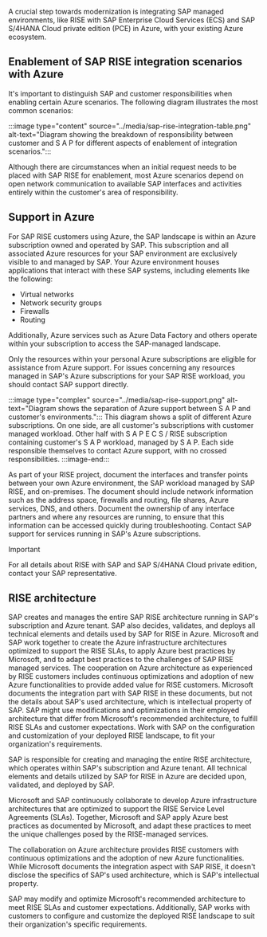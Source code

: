 A crucial step towards modernization is integrating SAP managed environments, like RISE with SAP Enterprise Cloud Services (ECS) and SAP S/4HANA Cloud private edition (PCE) in Azure, with your existing Azure ecosystem.

## Enablement of SAP RISE integration scenarios with Azure

It's important to distinguish SAP and customer responsibilities when enabling certain Azure scenarios. The following diagram illustrates the most common scenarios:

:::image type="content" source="../media/sap-rise-integration-table.png" alt-text="Diagram showing the breakdown of responsibility between customer and S A P for different aspects of enablement of integration scenarios.":::

Although there are circumstances when an initial request needs to be placed with SAP RISE for enablement, most Azure scenarios depend on open network communication to available SAP interfaces and activities entirely within the customer's area of responsibility.

## Support in Azure

For SAP RISE customers using Azure, the SAP landscape is within an Azure subscription owned and operated by SAP. This subscription and all associated Azure resources for your SAP environment are exclusively visible to and managed by SAP. Your Azure environment houses applications that interact with these SAP systems, including elements like the following:

- Virtual networks
- Network security groups
- Firewalls
- Routing

Additionally, Azure services such as Azure Data Factory and others operate within your subscription to access the SAP-managed landscape.

Only the resources within your personal Azure subscriptions are eligible for assistance from Azure support. For issues concerning any resources managed in SAP's Azure subscriptions for your SAP RISE workload, you should contact SAP support directly.

:::image type="complex" source="../media/sap-rise-support.png" alt-text="Diagram shows the separation of Azure support between S A P and customer's environments.":::
   This diagram shows a split of different Azure subscriptions. On one side, are all customer's subscriptions with customer managed workload. Other half with S A P E C S / RISE subscription containing customer's S A P workload, managed by S A P. Each side responsible themselves to contact Azure support, with no crossed responsibilities.
:::image-end:::

As part of your RISE project, document the interfaces and transfer points between your own Azure environment, the SAP workload managed by SAP RISE, and on-premises. The document should include network information such as the address space, firewalls and routing, file shares, Azure services, DNS, and others. Document the ownership of any interface partners and where any resources are running, to ensure that this information can be accessed quickly during troubleshooting. Contact SAP support for services running in SAP's Azure subscriptions.

> [!IMPORTANT]
> For all details about RISE with SAP and SAP S/4HANA Cloud private edition, contact your SAP representative.

## RISE architecture

SAP creates and manages the entire SAP RISE architecture running in SAP's subscription and Azure tenant. SAP also decides, validates, and deploys all technical elements and details used by SAP for RISE in Azure. Microsoft and SAP work together to create the Azure infrastructure architectures optimized to support the RISE SLAs, to apply Azure best practices by Microsoft, and to adapt best practices to the challenges of SAP RISE managed services. The cooperation on Azure architecture as experienced by RISE customers includes continuous optimizations and adoption of new Azure functionalities to provide added value for RISE customers. Microsoft documents the integration part with SAP RISE in these documents, but not the details about SAP's used architecture, which is intellectual property of SAP. SAP might use modifications and optimizations in their employed architecture that differ from Microsoft's recommended architecture, to fulfill RISE SLAs and customer expectations. Work with SAP on the configuration and customization of your deployed RISE landscape, to fit your organization's requirements.

SAP is responsible for creating and managing the entire RISE architecture, which operates within SAP's subscription and Azure tenant. All technical elements and details utilized by SAP for RISE in Azure are decided upon, validated, and deployed by SAP.

Microsoft and SAP continuously collaborate to develop Azure infrastructure architectures that are optimized to support the RISE Service Level Agreements (SLAs). Together, Microsoft and SAP apply Azure best practices as documented by Microsoft, and adapt these practices to meet the unique challenges posed by the RISE-managed services.

The collaboration on Azure architecture provides RISE customers with continuous optimizations and the adoption of new Azure functionalities. While Microsoft documents the integration aspect with SAP RISE, it doesn't disclose the specifics of SAP's used architecture, which is SAP's intellectual property.

SAP may modify and optimize Microsoft's recommended architecture to meet RISE SLAs and customer expectations. Additionally, SAP works with customers to configure and customize the deployed RISE landscape to suit their organization's specific requirements.
